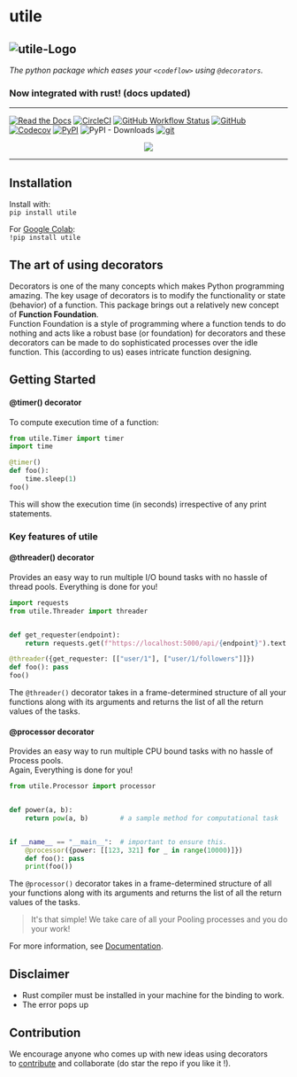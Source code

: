 # utile
![utile-Logo](https://github.com/j0fiN/Server_Utility/blob/master/docs/utile_logo2.png)
---
*The python package which eases your ```<codeflow>``` using `@decorators`.*  
### Now integrated with rust!  (docs updated)
---
[![Read the Docs](https://img.shields.io/readthedocs/utile?color=informational&logo=Read%20the%20Docs&style=flat-square)](https://utile.readthedocs.io/)
[![CircleCI](https://img.shields.io/circleci/build/github/j0fiN/utile/master?logo=circleCI&style=flat-square)](https://app.circleci.com/pipelines/github/j0fiN/utile)
[![GitHub Workflow Status](https://img.shields.io/github/workflow/status/j0fiN/utile/CI-utile?logo=github&style=flat-square)](https://github.com/j0fiN/utile/actions?query=workflow%3ACI-utile)
[![GitHub](https://img.shields.io/github/license/j0fiN/utile?color=informational&style=flat-square)](https://github.com/j0fiN/utile/blob/master/LICENSE)
[![Codecov](https://img.shields.io/codecov/c/github/j0fiN/utile?logo=codecov&style=flat-square)](https://codecov.io/gh/j0fiN/utile/commits)
[![PyPI](https://img.shields.io/pypi/v/utile?logo=Pypi&style=flat-square)](https://pypi.org/project/utile/1.0/)
![PyPI - Downloads](https://img.shields.io/pypi/dm/utile?logo=pypi&style=flat-square)
[![git](https://img.shields.io/badge/make%20it%20better-Contribute-blue?style=flat-square&logo=git)](#)
<p align="center">
    <a href="https://www.python.org/"><img src="https://img.shields.io/badge/For%20the%20love%20of%20code-Python-blue?style=for-the-badge&logo=Python"></a>

---
## Installation
Install with:  
```pip install utile```

For [Google Colab](https://colab.research.google.com/notebooks/welcome.ipynb):  
```!pip install utile```
## The art of using decorators
Decorators is one of the many concepts which makes Python programming amazing. The key usage 
of decorators is to modify the functionality or state (behavior) of a function. This package brings out a relatively 
new concept of
**Function Foundation**.  
Function Foundation is a style of programming where a function tends to do nothing and acts like a robust base (or 
foundation) for decorators and these decorators can be made to do sophisticated processes over the idle function.
This (according to us) eases intricate function designing.
## Getting Started
#### @timer() decorator
To compute execution time of a function:
```python
from utile.Timer import timer
import time

@timer()
def foo():
    time.sleep(1)
foo()
```
This will show the execution time (in seconds) irrespective of any print statements.

### Key features of utile

#### @threader() decorator
Provides an easy way to run multiple I/O bound tasks with no hassle of thread pools.
Everything is done for you!
```python
import requests
from utile.Threader import threader


def get_requester(endpoint):
    return requests.get(f"https://localhost:5000/api/{endpoint}").text # sample GET request

@threader({get_requester: [["user/1"], ["user/1/followers"]]})
def foo(): pass
foo()
``` 
The ``@threader()`` decorator takes in a frame-determined structure of all your functions along with its arguments
and returns the list of all the return values of the tasks.

#### @processor decorator
Provides an easy way to run multiple CPU bound tasks with no hassle of Process pools.  
Again, Everything is done for you!  
```python
from utile.Processor import processor


def power(a, b):
    return pow(a, b)        # a sample method for computational task


if __name__ == "__main__":  # important to ensure this.
    @processor({power: [[123, 321] for _ in range(10000)]})
    def foo(): pass
    print(foo())
```
The ``@processor()`` decorator takes in a frame-determined structure of all your functions along with its arguments
and returns the list of all the return values of the tasks.

> It's that simple! We take care of all your Pooling processes and you do your work!

For more information, see [Documentation](https://utile.readthedocs.io/en/latest/documentation/).

## Disclaimer
- Rust compiler must be installed in your machine for the binding to work.
- The error pops up

## Contribution
We encourage anyone who comes up with new ideas using decorators  
to [contribute](https://github.com/j0fiN/utile) and collaborate (do star the repo if you like it !).




